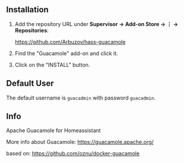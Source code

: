 ## Installation
1. Add the repository URL under **Supervisor → Add-on Store → ⋮ → Repositories**:

    https://github.com/Arbuzov/hass-guacamole
2. Find the "Guacamole" add-on and click it.
3. Click on the "INSTALL" button.


## Default User

The default username is `guacadmin` with password `guacadmin`.


## Info

Apache Guacamole for Homeassistant

More info about Guacamole: https://guacamole.apache.org/

based on: https://github.com/oznu/docker-guacamole
